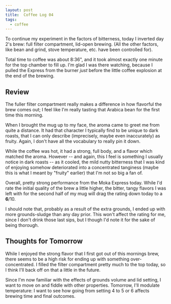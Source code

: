 ```yaml
---
layout: post
title:  Coffee Log 04
tags:
  - coffee
---
```


To continue my experiment in the factors of bitterness, today I inverted day
2's brew: full filter compartment, lid-open brewing. (All the other factors,
like bean and grind, stove temperature, etc. have been controlled for).

Total time to coffee was about 8:36", and it took almost exactly one minute for
the top chamber to fill up. I'm glad I was there watching, because I pulled the
Express from the burner *just* before the little coffee explosion at the end of
the brewing.

<!-- MORE -->

## Review

The fuller filter compartment really makes a difference in how flavorful the
brew comes out; I feel like I'm really tasting that Arabica bean for the first
time this morning.

When I brought the mug up to my face, the aroma came to greet me from quite a
distance. It had that character I typically find to be unique to dark roasts,
that I can only describe (imprecisely, maybe even inaccurately) as fruity.
Again, I don't have all the vocabulary to really pin it down.

While the coffee was hot, it had a strong, full body, and a flavor which
matched the aroma. However -- and again, this I feel is something I usually
notice in dark roasts -- as it cooled, the mild nutty bitterness that I was
kind of enjoying somehow deteriorated into a concentrated tanginess (maybe this
is what I meant by "fruity" earlier) that I'm not so big a fan of.

Overall, pretty strong performance from the Moka Express today. While I'd rate
the initial quality of the brew a little higher, the bitter, tangy flavors I
was left with for the second half of my mug will drag the rating down today to
a **6**/10.

I should note that, probably as a result of the extra grounds, I ended up with
more grounds-sludge than any day prior. This won't affect the rating for me,
since I don't drink those last sips, but I though I'd note it for the sake of
being thorough.

## Thoughts for Tomorrow

While I enjoyed the strong flavor that I first got out of this mornings brew,
there seems to be a high risk for ending up with something over-concentrated. I
filled the filter compartment pretty much to the top today, so I think I'll
back off on that a little in the future.

Since I'm now familiar with the effects of grounds volume and lid setting, I
want to move on and fiddle with other properties. Tomorrow, I'll modulate
temperature: I want to see how going from setting 4 to 5 or 6 affects brewing
time and final outcomes.
